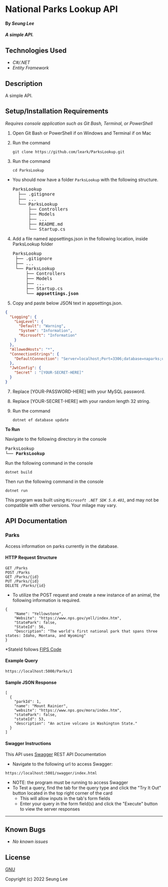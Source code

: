 # National Parks Lookup API

#### By _Seung Lee_

#### _A simple API._

## Technologies Used

* _C#/.NET_
* _Entity Framework_


## Description

A simple API.

## Setup/Installation Requirements
_Requires console application such as Git Bash, Terminal, or PowerShell_

1. Open Git Bash or PowerShell if on Windows and Terminal if on Mac
2. Run the command

    ``git clone https://github.com/leark/ParksLookup.git``

3. Run the command

    ``cd ParksLookup``

* You should now have a folder `ParksLookup` with the following structure.
    <pre>ParksLookup
    ├── .gitignore 
    ├── ... 
    └── ParksLookup
        ├── Controllers
        ├── Models
        ├── ...
        ├── README.md
        └── Startup.cs</pre>

4. Add a file named appsettings.json in the following location, inside ParksLookup folder 

    <pre>ParksLookup
    ├── .gitignore 
    ├── ... 
    └── ParksLookup
        ├── Controllers
        ├── Models
        ├── ...
        ├── Startup.cs
        └── <strong>appsettings.json</strong></pre>
      
5. Copy and paste below JSON text in appsettings.json.

```json
{
  "Logging": {
    "LogLevel": {
      "Default": "Warning",
      "System": "Information",
      "Microsoft": "Information"
    }
  },
  "AllowedHosts": "*",
  "ConnectionStrings": {
    "DefaultConnection": "Server=localhost;Port=3306;database=naparks;uid=root;pwd=[YOUR-PASSWORD-HERE];"
  },
  "JwtConfig": {
    "Secret" : "[YOUR-SECRET-HERE]"
  }
}
```

7. Replace [YOUR-PASSWORD-HERE] with your MySQL password.

8. Replace [YOUR-SECRET-HERE] with your random length 32 string.

9. Run the command

    ```dotnet ef database update```


<strong>To Run</strong>

Navigate to the following directory in the console
    <pre>ParksLookup
    └── <strong>ParksLookup</strong></pre>

Run the following command in the console

  ``dotnet build``

Then run the following command in the console

  ``dotnet run``

This program was built using _`Microsoft .NET SDK 5.0.401`_, and may not be compatible with other versions. Your milage may vary.

## API Documentation
### Parks
Access information on parks currently in the database.

#### HTTP Request Structure
```
GET /Parks
POST /Parks
GET /Parks/{id}
PUT /Parks/{id}
DELETE /Parks/{id}
```
* To utilize the POST request and create a new instance of an animal, the following information is required.
```
{
    "Name": "Yellowstone",
    "Website": "https://www.nps.gov/yell/index.htm",
    "StatePark": false,
    "StateId": 56,
    "Description": "The world's first national park that spans three states: Idaho, Montana, and Wyoming"
}
```
*StateId follows [FIPS Code](https://www.bls.gov/respondents/mwr/electronic-data-interchange/appendix-d-usps-state-abbreviations-and-fips-codes.htm)

#### Example Query
```
https://localhost:5000/Parks/1
```
#### Sample JSON Response
```
[
  {
    "parkId": 1,
    "name": "Mount Rainier",
    "website": "https://www.nps.gov/mora/index.htm",
    "statePark": false,
    "stateId": 53,
    "description": "An active volcano in Washington State."
  }
]
```
#### Swagger Instructions
This API uses [Swagger](https://swagger.io/tools/swagger-ui/) REST API Documentation
- Navigate to the following url to access Swagger:
```
https://localhost:5001/swagger/index.html
```
  - NOTE: the program must be running to access Swagger
- To Test a query, find the tab for the query type and click the "Try It Out" button located in the top right corner of the card
  - This will allow inputs in the tab's form fields
  - Enter your query in the form field(s) and click the "Execute" button to view the server responses
***

## Known Bugs

* _No known issues_

## License

[GNU](/LICENSE)

Copyright (c) 2022 Seung Lee